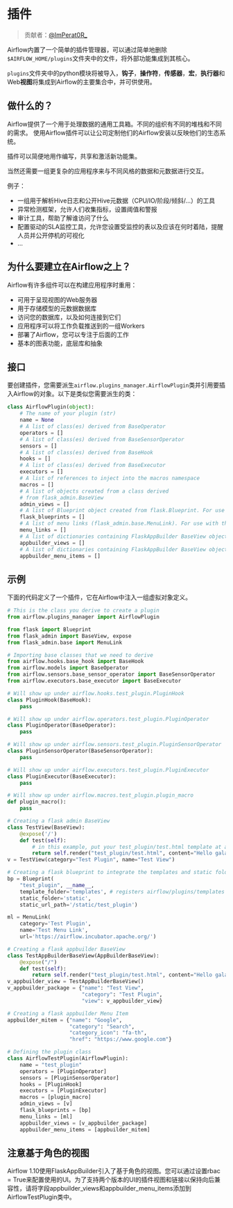 # 插件

> 贡献者：[@ImPerat0R\_](https://github.com/tssujt)

Airflow内置了一个简单的插件管理器，可以通过简单地删除`$AIRFLOW_HOME/plugins`文件夹中的文件，将外部功能集成到其核心。

`plugins`文件夹中的python模块将被导入，**钩子**，**操作符**，**传感器**，**宏**，**执行器**和Web**视图**将集成到Airflow的主要集合中，并可供使用。

## 做什么的？

Airflow提供了一个用于处理数据的通用工具箱。不同的组织有不同的堆栈和不同的需求。 使用Airflow插件可以让公司定制他们的Airflow安装以反映他们的生态系统。

插件可以简便地用作编写，共享和激活新功能集。

当然还需要一组更复杂的应用程序来与不同风格的数据和元数据进行交互。

例子：

* 一组用于解析Hive日志和公开Hive元数据（CPU/IO/阶段/倾斜/...）的工具
* 异常检测框架，允许人们收集指标，设置阈值和警报
* 审计工具，帮助了解谁访问了什么
* 配置驱动的SLA监控工具，允许您设置受监控的表以及应该在何时着陆，提醒人员并公开停机的可视化
* ...

## 为什么要建立在Airflow之上？

Airflow有许多组件可以在构建应用程序时重用：

* 可用于呈现视图的Web服务器
* 用于存储模型的元数据数据库
* 访问您的数据库，以及如何连接到它们
* 应用程序可以将工作负载推送到的一组Workers
* 部署了Airflow，您可以专注于后面的工作
* 基本的图表功能，底层库和抽象

## 接口

要创建插件，您需要派生`airflow.plugins_manager.AirflowPlugin`类并引用要插入Airflow的对象。以下是类似您需要派生的类：

```py
class AirflowPlugin(object):
    # The name of your plugin (str)
    name = None
    # A list of class(es) derived from BaseOperator
    operators = []
    # A list of class(es) derived from BaseSensorOperator
    sensors = []
    # A list of class(es) derived from BaseHook
    hooks = []
    # A list of class(es) derived from BaseExecutor
    executors = []
    # A list of references to inject into the macros namespace
    macros = []
    # A list of objects created from a class derived
    # from flask_admin.BaseView
    admin_views = []
    # A list of Blueprint object created from flask.Blueprint. For use with the flask_admin based GUI
    flask_blueprints = []
    # A list of menu links (flask_admin.base.MenuLink). For use with the flask_admin based GUI
    menu_links = []
    # A list of dictionaries containing FlaskAppBuilder BaseView object and some metadata. See example below
    appbuilder_views = []
    # A list of dictionaries containing FlaskAppBuilder BaseView object and some metadata. See example below
    appbuilder_menu_items = []
```

## 示例

下面的代码定义了一个插件，它在Airflow中注入一组虚拟对象定义。

```py
# This is the class you derive to create a plugin
from airflow.plugins_manager import AirflowPlugin

from flask import Blueprint
from flask_admin import BaseView, expose
from flask_admin.base import MenuLink

# Importing base classes that we need to derive
from airflow.hooks.base_hook import BaseHook
from airflow.models import BaseOperator
from airflow.sensors.base_sensor_operator import BaseSensorOperator
from airflow.executors.base_executor import BaseExecutor

# Will show up under airflow.hooks.test_plugin.PluginHook
class PluginHook(BaseHook):
    pass

# Will show up under airflow.operators.test_plugin.PluginOperator
class PluginOperator(BaseOperator):
    pass

# Will show up under airflow.sensors.test_plugin.PluginSensorOperator
class PluginSensorOperator(BaseSensorOperator):
    pass

# Will show up under airflow.executors.test_plugin.PluginExecutor
class PluginExecutor(BaseExecutor):
    pass

# Will show up under airflow.macros.test_plugin.plugin_macro
def plugin_macro():
    pass

# Creating a flask admin BaseView
class TestView(BaseView):
    @expose('/')
    def test(self):
        # in this example, put your test_plugin/test.html template at airflow/plugins/templates/test_plugin/test.html
        return self.render("test_plugin/test.html", content="Hello galaxy!")
v = TestView(category="Test Plugin", name="Test View")

# Creating a flask blueprint to integrate the templates and static folder
bp = Blueprint(
    "test_plugin", __name__,
    template_folder='templates', # registers airflow/plugins/templates as a Jinja template folder
    static_folder='static',
    static_url_path='/static/test_plugin')

ml = MenuLink(
    category='Test Plugin',
    name='Test Menu Link',
    url='https://airflow.incubator.apache.org/')

# Creating a flask appbuilder BaseView
class TestAppBuilderBaseView(AppBuilderBaseView):
    @expose("/")
    def test(self):
        return self.render("test_plugin/test.html", content="Hello galaxy!")
v_appbuilder_view = TestAppBuilderBaseView()
v_appbuilder_package = {"name": "Test View",
                        "category": "Test Plugin",
                        "view": v_appbuilder_view}

# Creating a flask appbuilder Menu Item
appbuilder_mitem = {"name": "Google",
                    "category": "Search",
                    "category_icon": "fa-th",
                    "href": "https://www.google.com"}

# Defining the plugin class
class AirflowTestPlugin(AirflowPlugin):
    name = "test_plugin"
    operators = [PluginOperator]
    sensors = [PluginSensorOperator]
    hooks = [PluginHook]
    executors = [PluginExecutor]
    macros = [plugin_macro]
    admin_views = [v]
    flask_blueprints = [bp]
    menu_links = [ml]
    appbuilder_views = [v_appbuilder_package]
    appbuilder_menu_items = [appbuilder_mitem]
```

## 注意基于角色的视图

Airflow 1.10使用FlaskAppBuilder引入了基于角色的视图。您可以通过设置rbac = True来配置使用的UI。为了支持两个版本的UI的插件视图和链接以保持向后兼容性，请将字段appbuilder_views和appbuilder_menu_items添加到AirflowTestPlugin类中。
